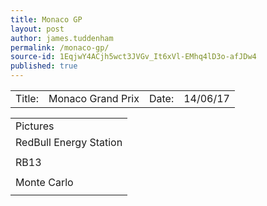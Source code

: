 ```yaml
---
title: Monaco GP
layout: post
author: james.tuddenham
permalink: /monaco-gp/
source-id: 1EqjwY4ACjh5wct3JVGv_It6xVl-EMhq4lD3o-afJDw4
published: true
---
```

<table>
  <tr>
    <td>Title:  </td>
    <td>Monaco Grand Prix</td>
    <td> Date:  </td>
    <td>14/06/17</td>
  </tr>
</table>


<table>
  <tr>
    <td>Pictures</td>
  </tr>
  <tr>
    <td>RedBull Energy Station</td>
  </tr>
  <tr>
    <td></td>
  </tr>
  <tr>
    <td>RB13</td>
  </tr>
  <tr>
    <td></td>
  </tr>
  <tr>
    <td>Monte Carlo</td>
  </tr>
  <tr>
    <td></td>
  </tr>
</table>


